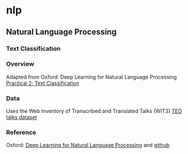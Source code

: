 # nlp
## Natural Language Processing
### Text Classification

### Overview

Adapted from Oxford: Deep Learning for Natural Language Processing [Practical 2: Text Classification](https://github.com/oxford-cs-deepnlp-2017/practical-2)

### Data

Uses the Web Inventory of Transcribed and Translated Talks (WIT3) [TED talks dataset](https://wit3.fbk.eu/mono.php?release=XML_releases&tinfo=cleanedhtml_ted)

### Reference

Oxford: [Deep Learning for Natural Language Processing](https://www.cs.ox.ac.uk/teaching/courses/2016-2017/dl/) and [github](https://github.com/oxford-cs-deepnlp-2017)
